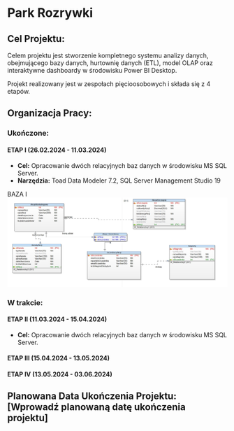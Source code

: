 # Park Rozrywki

## Cel Projektu:
Celem projektu jest stworzenie kompletnego systemu analizy danych, obejmującego bazy danych, hurtownię danych (ETL), model OLAP oraz interaktywne dashboardy w środowisku Power BI Desktop.

Projekt realizowany jest w zespołach pięcioosobowych i składa się z 4 etapów.

## Organizacja Pracy:

### Ukończone: 
#### ETAP I (26.02.2024 - 11.03.2024)
- **Cel:** Opracowanie dwóch relacyjnych baz danych w środowisku MS SQL Server.
- **Narzędzia:** Toad Data Modeler 7.2, SQL Server Management Studio 19

BAZA I
![BazaI](schemat1.jpg)

### W trakcie: 
#### ETAP II (11.03.2024 - 15.04.2024)
- **Cel:** Opracowanie dwóch relacyjnych baz danych w środowisku MS SQL Server.

#### ETAP III (15.04.2024 - 13.05.2024)

#### ETAP IV (13.05.2024 - 03.06.2024)

## Planowana Data Ukończenia Projektu: [Wprowadź planowaną datę ukończenia projektu]
